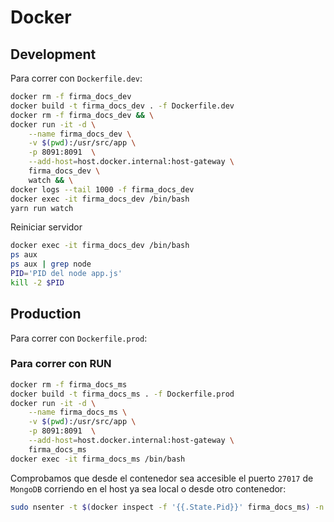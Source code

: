 # Docker

## Development
Para correr con `Dockerfile.dev`:
```bash
docker rm -f firma_docs_dev
docker build -t firma_docs_dev . -f Dockerfile.dev
docker rm -f firma_docs_dev && \
docker run -it -d \
    --name firma_docs_dev \
    -v $(pwd):/usr/src/app \
    -p 8091:8091  \
    --add-host=host.docker.internal:host-gateway \
    firma_docs_dev \
    watch && \
docker logs --tail 1000 -f firma_docs_dev
docker exec -it firma_docs_dev /bin/bash
yarn run watch
```

Reiniciar servidor
```bash
docker exec -it firma_docs_dev /bin/bash
ps aux
ps aux | grep node
PID='PID del node app.js'
kill -2 $PID
```

## Production
Para correr con `Dockerfile.prod`:
### Para correr con RUN
```bash
docker rm -f firma_docs_ms
docker build -t firma_docs_ms . -f Dockerfile.prod
docker run -it -d \
    --name firma_docs_ms \
    -v $(pwd):/usr/src/app \
    -p 8091:8091  \
    --add-host=host.docker.internal:host-gateway \
    firma_docs_ms
docker exec -it firma_docs_ms /bin/bash
```
Comprobamos que desde el contenedor sea accesible el puerto  `27017` de `MongoDB` corriendo en el host ya sea local o desde otro contenedor:
```bash
sudo nsenter -t $(docker inspect -f '{{.State.Pid}}' firma_docs_ms) -n netstat -tulpn | grep 27017
```